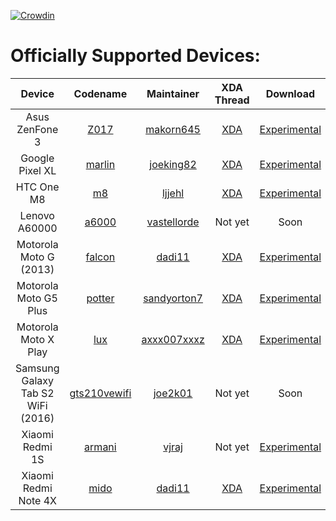 [![Crowdin](https://d322cqt584bo4o.cloudfront.net/xenonhd-rom/localized.svg)](https://translate.xenonhd.com/project/xenonhd-rom)

Officially Supported Devices:
=============================

| Device                            | Codename                                                                           | Maintainer                                    | XDA Thread                                                       | Download                                                                                |
| :-------------------------------: | :--------------------------------------------------------------------------------: | :-------------------------------------------: | :--------------------------------------------------------------: | :-------------------------------------------------------------------------------------: |
| Asus ZenFone 3                    | [Z017](https://github.com/TeamHorizon/android_device_asus_Z017)                    | [makorn645](https://github.com/makorn645)     | [XDA](https://forum.xda-developers.com/showthread.php?t=3758650) | [Experimental](https://mirrors.c0urier.net/android/teamhorizon/O/Experimental/Z017/)    |
| Google Pixel XL                   | [marlin](https://github.com/TeamHorizon/android_device_google_marlin)              | [joeking82](https://github.com/Joeking82)     | [XDA](https://forum.xda-developers.com/showthread.php?t=3751788) | [Experimental](https://mirrors.c0urier.net/android/teamhorizon/O/Experimental/marlin/)  |
| HTC One M8                        | [m8](https://github.com/TeamHorizon/android_device_htc_m8)                         | [ljjehl](https://github.com/ljjehl)           | [XDA](https://forum.xda-developers.com/showthread.php?t=3520382) | [Experimental](https://mirrors.c0urier.net/android/teamhorizon/O/Experimental/m8/)      |
| Lenovo A60000                     | [a6000](https://github.com/TeamHorizon/android_device_lenovo_a6000)                | [vastellorde](https://github.com/versusx)     | Not yet                                                          | Soon                                                                                    |
| Motorola Moto G (2013)            | [falcon](https://github.com/TeamHorizon/android_device_motorola_falcon)            | [dadi11](https://github.com/dadi11)           | [XDA](https://forum.xda-developers.com/showthread.php?t=3738114) | [Experimental](https://mirrors.c0urier.net/android/teamhorizon/O/Experimental/falcon/)  |
| Motorola Moto G5 Plus             | [potter](https://github.com/TeamHorizon/android_device_motorola_potter)            | [sandyorton7](https://github.com/sandyorton7) | [XDA](https://forum.xda-developers.com/showthread.php?t=3741334) | [Experimental](https://mirrors.c0urier.net/android/teamhorizon/O/Experimental/potter/)  |
| Motorola Moto X Play              | [lux](https://github.com/TeamHorizon/android_device_motorola_lux)                  | [axxx007xxxz](https://github.com/axxx007xxxz) | [XDA](https://forum.xda-developers.com/showthread.php?t=3701304) | [Experimental](https://mirrors.c0urier.net/android/teamhorizon/O/Experimental/lux/)     |
| Samsung Galaxy Tab S2 WiFi (2016) | [gts210vewifi](https://github.com/TeamHorizon/android_device_samsung_gts210vewifi) | [joe2k01](https://github.com/joe2k01)         | Not yet                                                          | Soon                                                                                    |
| Xiaomi Redmi 1S                   | [armani](https://github.com/TeamHorizon/android_device_xiaomi_armani)              | [vjraj](https://github.com/vjraj)             | Not yet                                                          | [Experimental](https://mirrors.c0urier.net/android/teamhorizon/O/Experimental/armani/)  |
| Xiaomi Redmi Note 4X              | [mido](https://github.com/TeamHorizon/android_device_xiaomi_mido)                  | [dadi11](https://github.com/dadi11)           | [XDA](https://forum.xda-developers.com/showthread.php?t=3696072) | [Experimental](https://mirrors.c0urier.net/android/teamhorizon/O/Experimental/mido/)    |

<!-- Note for maintainers: add your devices in alphabetical order by the "Device" column, not "Codename" -->
